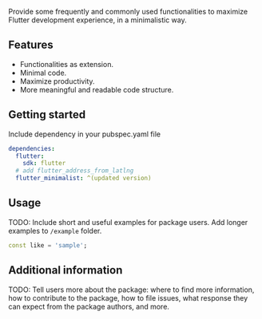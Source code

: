 <!--
This README describes the package. If you publish this package to pub.dev,
this README's contents appear on the landing page for your package.

For information about how to write a good package README, see the guide for
[writing package pages](https://dart.dev/guides/libraries/writing-package-pages).

For general information about developing packages, see the Dart guide for
[creating packages](https://dart.dev/guides/libraries/create-library-packages)
and the Flutter guide for
[developing packages and plugins](https://flutter.dev/developing-packages).
-->

Provide some frequently and commonly used functionalities to maximize Flutter development experience,
in a minimalistic way.

## Features

* Functionalities as extension.
* Minimal code.
* Maximize productivity.
* More meaningful and readable code structure.


## Getting started

Include dependency in your pubspec.yaml file

```yml
dependencies:
  flutter:
    sdk: flutter
  # add flutter_address_from_latlng
  flutter_minimalist: ^(updated version)
```

## Usage

TODO: Include short and useful examples for package users. Add longer examples
to `/example` folder.

```dart
const like = 'sample';
```

## Additional information

TODO: Tell users more about the package: where to find more information, how to
contribute to the package, how to file issues, what response they can expect
from the package authors, and more.
